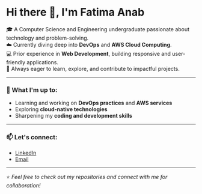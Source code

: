 # Hi there 👋, I'm Fatima Anab  

🎓 A Computer Science and Engineering undergraduate passionate about technology and problem-solving.  
☁️ Currently diving deep into **DevOps** and **AWS Cloud Computing**.  
💻 Prior experience in **Web Development**, building responsive and user-friendly applications.  
🚀 Always eager to learn, explore, and contribute to impactful projects.  

---

### 🌱 What I'm up to:
- Learning and working on **DevOps practices** and **AWS services**  
- Exploring **cloud-native technologies**  
- Sharpening my **coding and development skills**  

---

### 📫 Let's connect:
- [LinkedIn](www.linkedin.com/in/fatima-anab-3ba34a299)  
- [Email](fatimaanab92@gmail.com)  

---
⭐️ *Feel free to check out my repositories and connect with me for collaboration!*  

<!---
FatimaAnab/FatimaAnab is a ✨ special ✨ repository because its `README.md` (this file) appears on your GitHub profile.
You can click the Preview link to take a look at your changes.
--->
